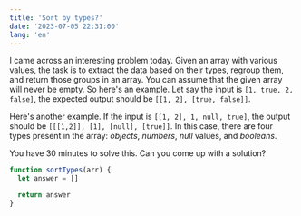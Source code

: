 ```yaml
---
title: 'Sort by types?'
date: '2023-07-05 22:31:00'
lang: 'en'
---
```


I came across an interesting problem today. Given an array with various values, the task is to extract the data based on their types, regroup them, and return those groups in an array. You can assume that the given array will never be empty. So here's an example.
Let say the input is `[1, true, 2, false]`, the expected output should be `[[1, 2], [true, false]]`.

Here's another example. If the input is `[[1, 2], 1, null, true]`, the output should be `[[[1,2]], [1], [null], [true]]`.
In this case, there are four types present in the array: _objects_, _numbers_, _null_ values, and _booleans_.

You have 30 minutes to solve this. Can you come up with a solution?

```js
function sortTypes(arr) {
  let answer = []

  return answer
}
```
